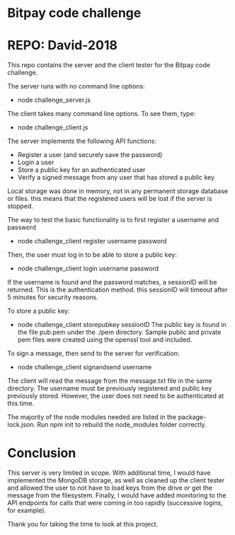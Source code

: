 # Bitpay code challenge
# REPO: David-2018

This repo contains the server and the client tester for the Bitpay code challenge.

The server runs with no command line options:
- node challenge_server.js

The client takes many command line options.  To see them, type:
- node challenge_client.js

The server implements the following API functions:
* Register a user (and securely save the password)
* Login a user
* Store a public key for an authenticated user
* Verify a signed message from any user that has stored a public key

Local storage was done in memory, not in any permanent storage database or files.
this means that the registered users will be lost if the server is stopped.

The way to test the basic functionality is to first register a username and password

- node challenge_client register username password

Then, the user must log in to be able to store a public key:

- node challenge_client login username password

If the username is found and the password matches, a sessionID will be returned. This is the authentication method.  this sessionID will timeout after 5 minutes for security reasons.

To store a public key:

- node challenge_client storepubkey sessionID
The public key is found in the file pub.pem under the ./pem directory.  Sample
public and private pem files were created using the openssl tool and included.

To sign a message, then send to the server for verification:

- node challenge_client signandsend username

The client will read the message from the message.txt file in the same directory. The username must be previously registered and public key previously stored.  However, the user does not need to be authenticated at this time.


The majority of the node modules needed are listed in the package-lock.json.  Run npm init to rebuild the node_modules folder correctly.

# Conclusion

This server is very limited in scope.  With additional time, I would have implemented the MongoDB storage, as well as cleaned up the client tester and allowed the user to not have to load keys from the drive or get the message from the filesystem.  Finally, I would have added monitoring to the API endpoints for calls that were coming in too rapidly (successive logins, for example).

Thank you for taking the time to look at this project.
